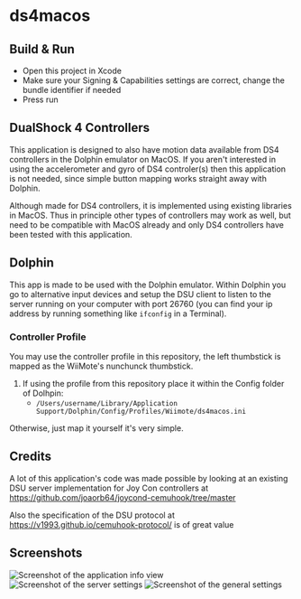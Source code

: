 # ds4macos

## Build & Run

- Open this project in Xcode
- Make sure your Signing & Capabilities settings are correct, change the bundle identifier if needed
- Press run

## DualShock 4 Controllers

This application is designed to also have motion data available from DS4 controllers in the Dolphin emulator on MacOS.
If you aren't interested in using the accelerometer and gyro of DS4 controler(s) then this application is not needed, 
since simple button mapping works straight away with Dolphin.

Although made for DS4 controllers, it is implemented using existing libraries in MacOS.
Thus in principle other types of controllers may work as well, but need to be compatible with MacOS already and only DS4 controllers have been tested with this application.

## Dolphin

This app is made to be used with the Dolphin emulator. 
Within Dolphin you go to alternative input devices and setup the DSU client to listen to the server running on your computer with port 26760 (you can find your ip address by running something like `ifconfig` in a Terminal).

### Controller Profile

You may use the controller profile in this repository, the left thumbstick is mapped as the WiiMote's nunchunck thumbstick.

1. If using the profile from this repository place it within the Config folder of Dolhpin:
	- `/Users/username/Library/Application Support/Dolphin/Config/Profiles/Wiimote/ds4macos.ini`

Otherwise, just map it yourself it's very simple.

## Credits

A lot of this application's code was made possible by looking at an existing DSU server
implementation for Joy Con controllers at https://github.com/joaorb64/joycond-cemuhook/tree/master

Also the specification of the DSU protocol at https://v1993.github.io/cemuhook-protocol/ is of
great value

## Screenshots

<img src="https://github.com/marcowindt/ds4macos/blob/main/screenshot1.png" alt="Screenshot of the application info view"/>
<img src="https://github.com/marcowindt/ds4macos/blob/main/screenshot2.png" alt="Screenshot of the server settings"/>
<img src="https://github.com/marcowindt/ds4macos/blob/main/screenshot3.png" alt="Screenshot of the general settings"/>
